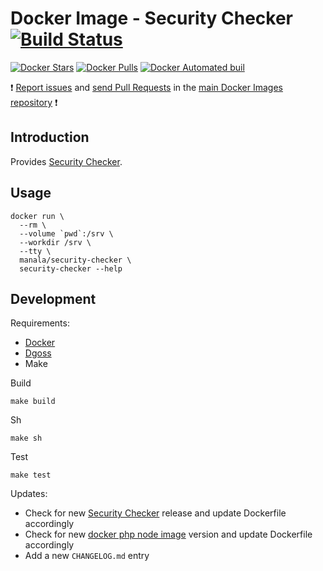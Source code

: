 # Docker Image - Security Checker [![Build Status](https://travis-ci.org/manala/docker-image-security-checker.svg?branch=master)](https://travis-ci.org/manala/docker-image-security-checker)

[![Docker Stars](https://img.shields.io/docker/stars/manala/security-checker.svg)]()
[![Docker Pulls](https://img.shields.io/docker/pulls/manala/security-checker.svg)]()
[![Docker Automated buil](https://img.shields.io/docker/automated/manala/security-checker.svg)]()

:exclamation: [Report issues](https://github.com/manala/docker-images/issues) and [send Pull Requests](https://github.com/manala/docker-images/pulls) in the [main Docker Images repository](https://github.com/manala/docker-images) :exclamation:

## Introduction

Provides [Security Checker](https://github.com/sensiolabs/security-checker).

## Usage

```
docker run \
  --rm \
  --volume `pwd`:/srv \
  --workdir /srv \
  --tty \
  manala/security-checker \
  security-checker --help
```
## Development

Requirements:
- [Docker](https://docs.docker.com/install/)
- [Dgoss](https://github.com/aelsabbahy/goss/blob/master/extras/dgoss/README.md)
- Make

Build
```
make build
```

Sh
```
make sh
```

Test
```
make test
```

Updates:
- Check for new [Security Checker](https://github.com/sensiolabs/security-checker/releases) release and update Dockerfile accordingly
- Check for new [docker php node image](https://hub.docker.com/_/php/) version and update Dockerfile accordingly
- Add a new `CHANGELOG.md` entry
